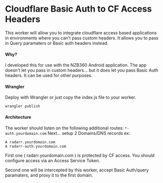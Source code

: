 
# Cloudflare Basic Auth to CF Access Headers

This worker will allow you to integrate 
cloudflare access based applications in environments where you can't 
pass custom headers. It allows you to pass in Query paramaters or Basic auth headers instead.

#### Why?
I developed this for use with the NZB360 Android application. 
The app doesn't let you pass in custom headers... but it does let you pass Basic Auth headers.
It can be used for other purposes.

#### Wrangler

Deploy with Wrangler or just copy the index.js file to your worker.
```
wrangler publish
```

#### Architecture
The worker should listen on the following additional routes:
`
*-auth.yourdomain.com
`
Next... setup 2 Domains/DNS records ex:
```
A radarr.yourdomain.com
A radarr-auth.yourdomain.com
```
First one ( radarr.yourdomain.com ) is protected by CF access. 
You should configure access via an Access Service Token.

Second one will be intercepted by this worker, accept Basic Auth/query paramaters, and proxy it to the first domain.
